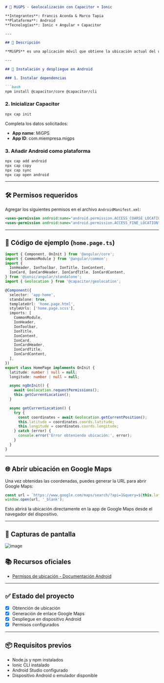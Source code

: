 
````markdown
# 📍 MiGPS - Geolocalización con Capacitor + Ionic

**Integrantes**: Francis Aconda & Marco Tapia 
**Plataforma**: Android  
**Tecnologías**: Ionic + Angular + Capacitor

---

## 🚀 Descripción

**MiGPS** es una aplicación móvil que obtiene la ubicación actual del usuario y genera un enlace directo a Google Maps desde el teléfono. Es útil para pruebas de geolocalización y despliegue en Android usando Capacitor.

---

## 📲 Instalación y despliegue en Android

### 1. Instalar dependencias

```bash
npm install @capacitor/core @capacitor/cli
````

### 2. Inicializar Capacitor

```bash
npx cap init
```

Completa los datos solicitados:

* **App name**: MiGPS
* **App ID**: com.miempresa.migps

### 3. Añadir Android como plataforma

```bash
npx cap add android
npx cap copy
npx cap sync
npx cap open android
```

---

## 🛠️ Permisos requeridos

Agregar los siguientes permisos en el archivo `AndroidManifest.xml`:

```xml
<uses-permission android:name="android.permission.ACCESS_COARSE_LOCATION" />
<uses-permission android:name="android.permission.ACCESS_FINE_LOCATION" />
```

---

## 🧩 Código de ejemplo (`home.page.ts`)

```ts
import { Component, OnInit } from '@angular/core';
import { CommonModule } from '@angular/common';
import {
  IonHeader, IonToolbar, IonTitle, IonContent,
  IonCard, IonCardHeader, IonCardTitle, IonCardContent,
} from '@ionic/angular/standalone';
import { Geolocation } from '@capacitor/geolocation';

@Component({
  selector: 'app-home',
  standalone: true,
  templateUrl: 'home.page.html',
  styleUrls: ['home.page.scss'],
  imports: [
    CommonModule,
    IonHeader,
    IonToolbar,
    IonTitle,
    IonContent,
    IonCard,
    IonCardHeader,
    IonCardTitle,
    IonCardContent,
  ],
})
export class HomePage implements OnInit {
  latitude: number | null = null;
  longitude: number | null = null;

  async ngOnInit() {
    await Geolocation.requestPermissions();
    this.getCurrentLocation();
  }

  async getCurrentLocation() {
    try {
      const coordinates = await Geolocation.getCurrentPosition();
      this.latitude = coordinates.coords.latitude;
      this.longitude = coordinates.coords.longitude;
    } catch (error) {
      console.error('Error obteniendo ubicación:', error);
    }
  }
}
```

---

## 🌐 Abrir ubicación en Google Maps

Una vez obtenidas las coordenadas, puedes generar la URL para abrir Google Maps:

```ts
const url = `https://www.google.com/maps/search/?api=1&query=${this.latitude},${this.longitude}`;
window.open(url, '_blank');
```

Esto abrirá la ubicación directamente en la app de Google Maps desde el navegador del dispositivo.

---


## 📱 Capturas de pantalla
![image](https://github.com/user-attachments/assets/548fb0e9-676f-499c-afdc-66f8b3f8654f)



## 📚 Recursos oficiales

* [Permisos de ubicación - Documentación Android](https://developer.android.com/develop/sensors-and-location/location/permissions?hl=es-419)

---


## ✅ Estado del proyecto

* [x] Obtención de ubicación
* [x] Generación de enlace Google Maps
* [x] Despliegue en dispositivo Android
* [x] Permisos configurados

---

## 📦 Requisitos previos

* Node.js y npm instalados
* Ionic CLI instalado
* Android Studio configurado
* Dispositivo Android o emulador disponible




